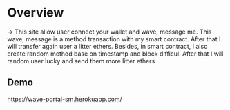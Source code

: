 # Overview 
-> This site allow user connect your wallet and wave, message me. This wave, message is a method transaction with my smart contract. After that I will transfer again user a litter ethers.
Besides, in smart contract, I also create random method base on timestamp and block difficul. After that I will random user lucky and send them more litter ethers

## Demo
https://wave-portal-sm.herokuapp.com/

